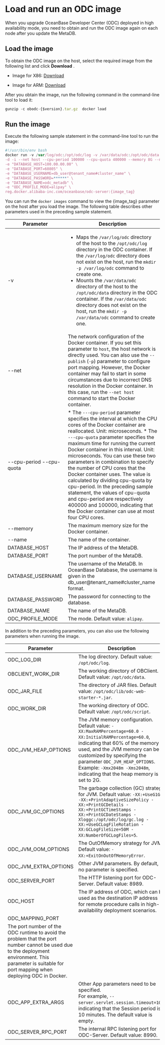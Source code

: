 Load and run an ODC image 
==============================================

When you upgrade OceanBase Developer Center (ODC) deployed in high availability mode, you need to obtain and run the ODC image again on each node after you update the MetaDB. 

Load the image 
-----------------------------------

To obtain the ODC image on the host, select the required image from the following list and click **Download** .

* Image for X86: [Download](https://ob-front.oss-cn-hangzhou.aliyuncs.com/client/4.1.1-patch/obodc4.1.1-bp.tar.gz)

* Image for ARM: [Download](https://ob-front.oss-cn-hangzhou.aliyuncs.com/client/4.1.1-patch/obodc4.1.1-bp_arm.tar.gz)

  




After you obtain the image, run the following command in the command-line tool to load it:

```javascript
gunzip -c obodc-{$version}.tar.gz  docker load
```



Run the image 
----------------------------------

Execute the following sample statement in the command-line tool to run the image:

```javascript
#!/usr/bin/env bash
docker run -v /var/log/odc:/opt/odc/log -v /var/data/odc:/opt/odc/data \
-d -i --net host --cpu-period 100000 --cpu-quota 400000 --memory 8G --name "obodc" \
-e "DATABASE_HOST=100.00.00.00" \
-e "DATABASE_PORT=60805" \
-e "DATABASE_USERNAME=db_user@tenant_name#cluster_name" \
-e "DATABASE_PASSWORD=******" \
-e "DATABASE_NAME=odc_metadb" \
-e "ODC_PROFILE_MODE=alipay" \
reg.docker.alibaba-inc.com/oceanbase/odc-server:{image_tag}
```



You can run the `docker images` command to view the {image_tag} parameter on the host after you load the image. The following table describes other parameters used in the preceding sample statement.


|                Parameter                 |                                                                                                                                                                                                                                                                                                                                                                  Description                                                                                                                                                                                                                                                                                                                                                                   |
|------------------------------------------|------------------------------------------------------------------------------------------------------------------------------------------------------------------------------------------------------------------------------------------------------------------------------------------------------------------------------------------------------------------------------------------------------------------------------------------------------------------------------------------------------------------------------------------------------------------------------------------------------------------------------------------------------------------------------------------------------------------------------------------------|
| -v                                       | <ul><li>Maps the `/var/log/odc` directory of the host to the `/opt/odc/log` directory in the ODC container.  If the `/var/log/odc` directory does not exist on the host, run the `mkdir -p /var/log/odc` command to create one. </li><li>Mounts the `/var/data/odc` directory of the host to the `/opt/odc/data` directory in the ODC container.  If the `/var/data/odc` directory does not exist on the host, run the `mkdir -p /var/data/odc` command to create one.</li></ul>  |
| --net                                    | The network configuration of the Docker container. If you set this parameter to `host`, the host network is directly used.  You can also use the `--publish` (`-p`) parameter to configure port mapping. However, the Docker container may fail to start in some circumstances due to incorrect DNS resolution in the Docker container. In this case, run the `--net host` command to start the Docker container.                                                                                                                                                                                                                                                                                                              |
| --cpu-period --cpu-quota | * The `---cpu-period` parameter specifies the interval at which the CPU cores of the Docker container are reallocated. Unit: microseconds.   * The `---cpu-quota` parameter specifies the maximum time for running the current Docker container in this interval. Unit: microseconds.    You can use these two parameters in combination to specify the number of CPU cores that the Docker container uses. The value is calculated by dividing cpu-quota by cpu-period. In the preceding sample statement, the values of cpu-quota and cpu-period are respectively 400000 and 100000, indicating that the Docker container can use at most four CPU cores. |
| --memory                                 | The maximum memory size for the Docker container.                                                                                                                                                                                                                                                                                                                                                                                                                                                                                                                                                                                                                                                                                              |
| --name                                   | The name of the container.                                                                                                                                                                                                                                                                                                                                                                                                                                                                                                                                                                                                                                                                                                                     |
| DATABASE_HOST                            | The IP address of the MetaDB.                                                                                                                                                                                                                                                                                                                                                                                                                                                                                                                                                                                                                                                                                                                  |
| DATABASE_PORT                            | The port number of the MetaDB.                                                                                                                                                                                                                                                                                                                                                                                                                                                                                                                                                                                                                                                                                                                 |
| DATABASE_USERNAME                        | The username of the MetaDB. In OceanBase Database, the username is given in the db_user@tenant_name#cluster_name format.                                                                                                                                                                                                                                                                                                                                                                                                                                                                                                                                                                                                                       |
| DATABASE_PASSWORD                        | The password for connecting to the database.                                                                                                                                                                                                                                                                                                                                                                                                                                                                                                                                                                                                                                                                                                   |
| DATABASE_NAME                            | The name of the MetaDB.                                                                                                                                                                                                                                                                                                                                                                                                                                                                                                                                                                                                                                                                                                                        |
| ODC_PROFILE_MODE                         | The mode. Default value: `alipay`.                                                                                                                                                                                                                                                                                                                                                                                                                                                                                                                                                                                                                                                                                                             |



In addition to the preceding parameters, you can also use the following parameters when running the image.


|       Parameter       |                                                                                                                                                                                                                                                                                 Description                                                                                                                                                                                                                                                                                  |
|-----------------------|------------------------------------------------------------------------------------------------------------------------------------------------------------------------------------------------------------------------------------------------------------------------------------------------------------------------------------------------------------------------------------------------------------------------------------------------------------------------------------------------------------------------------------------------------------------------------|
| ODC_LOG_DIR           | The log directory. Default value: `/opt/odc/log`.                                                                                                                                                                                                                                                                                                                                                                                                                                                                                                                            |
| OBCLIENT_WORK_DIR     | The working directory of OBClient. Default value: `/opt/odc/data`.                                                                                                                                                                                                                                                                                                                                                                                                                                                                                                           |
| ODC_JAR_FILE          | The directory of JAR files. Default value:  `/opt/odc/lib/odc-web-starter-*.jar`.                                                                                                                                                                                                                                                                                                                                                                                                                                                                            |
| ODC_WORK_DIR          | The working directory of ODC. Default value: `/opt/odc/script`.                                                                                                                                                                                                                                                                                                                                                                                                                                                                                                              |
| ODC_JVM_HEAP_OPTIONS  | The JVM memory configuration. Default value: `-XX:MaxRAMPercentage=60.0 -XX:InitialRAMPercentage=60.0`, indicating that 60% of the memory is used, and the JVM memory can be customized by specifying the parameter `ODC_JVM_HEAP_OPTIONS`. Example: `-Xmx2048m -Xms2048m`, indicating that the heap memory is set to 2G. |
| ODC_JVM_GC_OPTIONS    | The garbage collection (GC) strategy for JVM. Default value: `-XX:+UseG1GC -XX:+PrintAdaptiveSizePolicy -XX:+PrintGCDetails -XX:+PrintGCTimeStamps -XX:+PrintGCDateStamps -Xloggc:/opt/odc/log/gc.log -XX:+UseGCLogFileRotation -XX:GCLogFileSize=50M -XX:NumberOfGCLogFiles=5`.                                                                                                                                                                                                                                                                                             |
| ODC_JVM_OOM_OPTIONS   | The OutOfMemory strategy for JVM. Default value: `-XX:+ExitOnOutOfMemoryError`.                                                                                                                                                                                                                                                                                                                                                                                                                                                                                              |
| ODC_JVM_EXTRA_OPTIONS | Other JVM parameters. By default, no parameter is specified.                                                                                                                                                                                                                                                                                                                                                                                                                                                                                                                 |
| ODC_SERVER_PORT       | The HTTP listening port for ODC-Server. Default value: 8989.                                                                                                                                                                                                                                                                                                                                                                                                                                                                                                                 |
| ODC_HOST              | The IP address of ODC, which can be used as the destination IP address for remote procedure calls in high-availability deployment scenarios.                                                                                                                                                                                                                                                                                                                                                                                                                                 |
| ODC_MAPPING_PORT    |    
The port number of the ODC runtime to avoid the problem that the port number cannot be used due to the deployment environment. This parameter is suitable for port mapping when deploying ODC in Docker.|
| ODC_APP_EXTRA_ARGS    | Other App parameters need to be specified. <br> For example, `--server.servlet.session.timeout=10m`, indicating that the Session period is 10 minutes. The default value is empty.    |
| ODC_SERVER_RPC_PORT    |  The internal RPC listening port for ODC-Server. Default value: 8990.                          |



